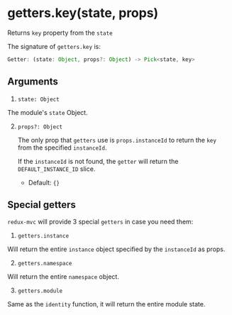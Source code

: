 # getters.key(state, props)

Returns `key` property from the `state`

The signature of `getters.key` is:

```ts
Getter: (state: Object, props?: Object) -> Pick<state, key>
```

## Arguments

1. `state: Object`

  The module's `state` Object.

2. `props?: Object`

   The only prop that `getters` use is `props.instanceId` to return the `key` from the specified `instanceId`. 
   
   If the `instanceId` is not found, the `getter` will return the `DEFAULT_INSTANCE_ID` slice.

   * Default: `{}`
   
## Special getters

`redux-mvc` will provide 3 special `getters` in case you need them:

1. `getters.instance`

  Will return the entire `instance` object specified by the `instanceId` as props.

2. `getters.namespace`

  Will return the entire `namespace` object.
   
3. `getters.module`

  Same as the `identity` function, it will return the entire module state.
